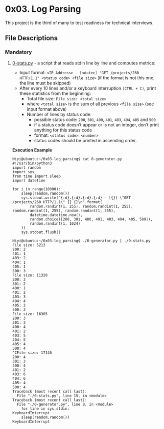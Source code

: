 # 0x03. Log Parsing

This project is the third of many to test readiness for technical interviews.

## File Descriptions
### Mandatory

1. [0-stats.py](./0-stats.py) - a script that reads stdin line by line and computes metrics:

	- Input format: `<IP Address> - [<date>] "GET /projects/260 HTTP/1.1" <status code> <file size>` (if the format is not this one, the line must be skipped)
	- After every 10 lines and/or a keyboard interruption `(CTRL + C)`, print these statistics from the beginning:
		- Total file size: `File size: <total size>`
		- where `<total size>` is the sum of all previous `<file size>` (see input format above)
		- Number of lines by status code:
			- possible status code: `200`, `301`, `400`, `401`, `403`, `404`, `405` and `500`
			- if a status code doesn’t appear or is not an integer, don’t print anything for this status code
			- format: `<status code>`: `<number>`
			- status codes should be printed in ascending order.
	
	**Execution Example**
	```
	Niyi@ubuntu:~/0x03-log_parsing$ cat 0-generator.py
	#!/usr/bin/python3
	import random
	import sys
	from time import sleep
	import datetime
	
	for i in range(10000):
	    sleep(random.random())
	    sys.stdout.write("{:d}.{:d}.{:d}.{:d} - [{}] \"GET /projects/260 HTTP/1.1\" {} {}\n".format(
	        random.randint(1, 255), random.randint(1, 255), random.randint(1, 255), random.randint(1, 255),
	        datetime.datetime.now(),
	        random.choice([200, 301, 400, 401, 403, 404, 405, 500]),
	        random.randint(1, 1024)
	    ))
	    sys.stdout.flush()
	
	Niyi@ubuntu:~/0x03-log_parsing$ ./0-generator.py | ./0-stats.py 
	File size: 5213
	200: 2
	401: 1
	403: 2
	404: 1
	405: 1
	500: 3
	File size: 11320
	200: 3
	301: 2
	400: 1
	401: 2
	403: 3
	404: 4
	405: 2
	500: 3
	File size: 16305
	200: 3
	301: 3
	400: 4
	401: 2
	403: 5
	404: 5
	405: 4
	500: 4
	^CFile size: 17146
	200: 4
	301: 3
	400: 4
	401: 2
	403: 6
	404: 6
	405: 4
	500: 4
	Traceback (most recent call last):
	  File "./0-stats.py", line 15, in <module>
	Traceback (most recent call last):
	  File "./0-generator.py", line 8, in <module>
	    for line in sys.stdin:
	KeyboardInterrupt
	    sleep(random.random())
	KeyboardInterrupt
